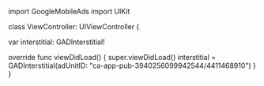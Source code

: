 import GoogleMobileAds
import UIKit

class ViewController: UIViewController {

  var interstitial: GADInterstitial!

  override func viewDidLoad() {
    super.viewDidLoad()
    interstitial = GADInterstitial(adUnitID: "ca-app-pub-3940256099942544/4411468910")
  }
}
